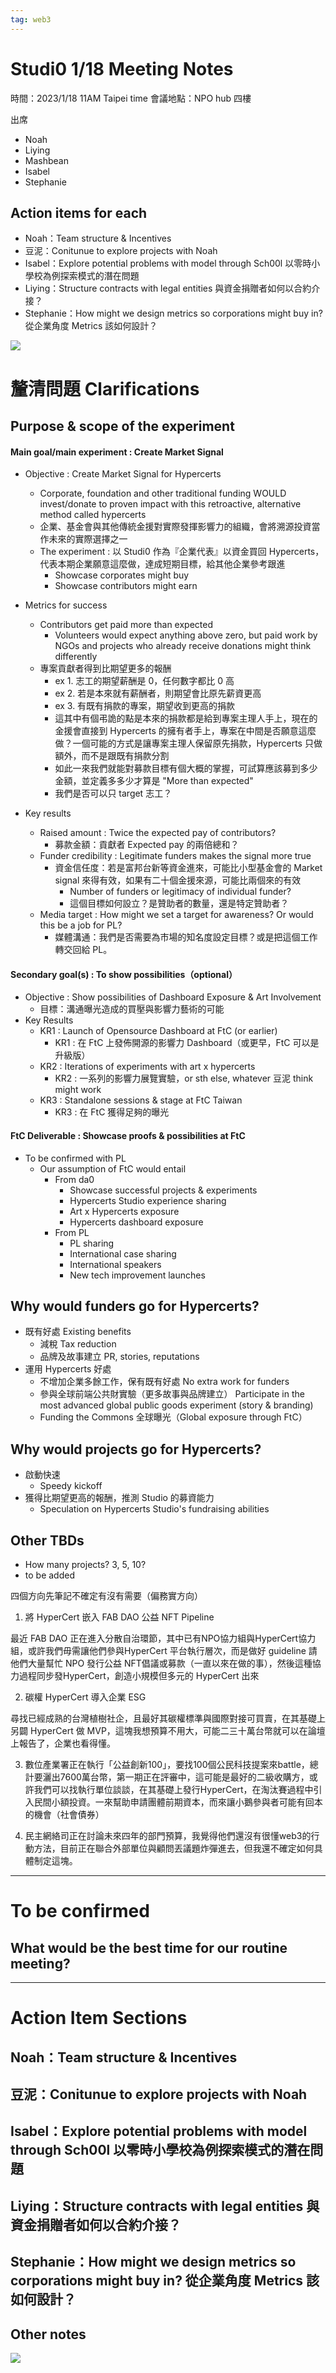 ```yaml
---
tag: web3
---
```

# Studi0 1/18 Meeting Notes

時間：2023/1/18 11AM Taipei time
會議地點：NPO hub 四樓

出席
- Noah
- Liying
- Mashbean
- Isabel
- Stephanie

## Action items for each
- Noah：Team structure & Incentives
- 豆泥：Conitunue to explore projects with Noah
- Isabel：Explore potential problems with model through Sch00l 以零時小學校為例探索模式的潛在問題
- Liying：Structure contracts with legal entities 與資金捐贈者如何以合約介接？
- Stephanie：How might we design metrics so corporations might buy in? 從企業角度 Metrics 該如何設計？

![](https://s3-ap-northeast-1.amazonaws.com/g0v-hackmd-images/uploads/upload_f28c58f3fee6e7d9f4a3e610f92cbe1a.JPG)

# 釐清問題 Clarifications
## Purpose & scope of the experiment
#### Main goal/main experiment : Create Market Signal
- Objective : Create Market Signal for Hypercerts
    - Corporate, foundation and other traditional funding WOULD invest/donate to proven impact with this retroactive, alternative method called hypercerts
    - 企業、基金會與其他傳統金援對實際發揮影響力的組織，會將溯源投資當作未來的實際選擇之一
    - The experiment : 以 Studi0 作為『企業代表』以資金買回 Hypercerts，代表本期企業願意這麼做，達成短期目標，給其他企業參考跟進
        - Showcase corporates might buy
        - Showcase contributors might earn
- Metrics for success
    - Contributors get paid more than expected
        - Volunteers would expect anything above zero, but paid work by NGOs and projects who already receive donations might think differently
    - 專案貢獻者得到比期望更多的報酬
        - ex 1. 志工的期望薪酬是 0，任何數字都比 0 高
        - ex 2. 若是本來就有薪酬者，則期望會比原先薪資更高
        - ex 3. 有既有捐款的專案，期望收到更高的捐款
        - 這其中有個弔詭的點是本來的捐款都是給到專案主理人手上，現在的金援會直接到 Hypercerts 的擁有者手上，專案在中間是否願意這麼做？一個可能的方式是讓專案主理人保留原先捐款，Hypercerts 只做額外，而不是跟既有捐款分割
        - 如此一來我們就能對募款目標有個大概的掌握，可試算應該募到多少金額，並定義多多少才算是 "More than expected"
        - 我們是否可以只 target 志工？

- Key results
    - Raised amount : Twice the expected pay of contributors?
        - 募款金額：貢獻者 Expected pay 的兩倍總和？
    - Funder credibility : Legitimate funders makes the signal more true
        - 資金信任度：若是富邦台新等資金進來，可能比小型基金會的 Market signal 來得有效，如果有二十個金援來源，可能比兩個來的有效
            - Number of funders or legitimacy of individual funder?
            - 這個目標如何設立？是贊助者的數量，還是特定贊助者？
    - Media target : How might we set a target for awareness? Or would this be a job for PL?
        - 媒體溝通：我們是否需要為市場的知名度設定目標？或是把這個工作轉交回給 PL。

#### Secondary goal(s) : To show possibilities（optional）
- Objective : Show possibilities of Dashboard Exposure & Art Involvement
    - 目標：溝通曝光造成的買壓與影響力藝術的可能
- Key Results
    - KR1 : Launch of Opensource Dashboard at FtC (or earlier)
        - KR1 : 在 FtC 上發佈開源的影響力 Dashboard（或更早，FtC 可以是升級版）
    - KR2 : Iterations of experiments with art x hypercerts
        - KR2 : 一系列的影響力展覽實驗，or sth else, whatever 豆泥 think might work
    - KR3 : Standalone sessions & stage at FtC Taiwan 
        - KR3 : 在 FtC 獲得足夠的曝光

#### FtC Deliverable : Showcase proofs & possibilities at FtC
- To be confirmed with PL
    - Our assumption of FtC would entail
        - From da0
            - Showcase successful projects & experiments
            - Hypercerts Studio experience sharing
            - Art x Hypercerts exposure
            - Hypercerts dashboard exposure
        - From PL
            - PL sharing
            - International case sharing
            - International speakers
            - New tech improvement launches

## Why would funders go for Hypercerts?
- 既有好處 Existing benefits
    - 減稅 Tax reduction 
    - 品牌及故事建立 PR, stories, reputations
- 運用 Hypercerts 好處
    - 不增加企業多餘工作，保有既有好處 No extra work for funders
    - 參與全球前端公共財實驗（更多故事與品牌建立） Participate in the most advanced global public goods experiment (story & branding)
    - Funding the Commons 全球曝光（Global exposure through FtC）

## Why would projects go for Hypercerts?
- 啟動快速 
    - Speedy kickoff
- 獲得比期望更高的報酬，推測 Studio 的募資能力
    - Speculation on Hypercerts Studio's fundraising abilities

## Other TBDs
- How many projects? 3, 5, 10?
- to be added

四個方向先筆記不確定有沒有需要（偏務實方向）

1. 將 HyperCert 嵌入 FAB DAO 公益 NFT Pipeline 

最近 FAB DAO 正在進入分散自治環節，其中已有NPO協力組與HyperCert協力組，或許我們毋需讓他們參與HyperCert 平台執行層次，而是做好 guideline 請他們大量幫忙 NPO 發行公益 NFT倡議或募款（一直以來在做的事），然後這種協力過程同步發HyperCert，創造小規模但多元的 HyperCert 出來

2. 碳權 HyperCert 導入企業 ESG

尋找已經成熟的台灣植樹社企，且最好其碳權標準與國際對接可買賣，在其基礎上另闢 HyperCert 做 MVP，這塊我想預算不用大，可能二三十萬台幣就可以在論壇上報告了，企業也看得懂。

3. 數位產業署正在執行「公益創新100」，要找100個公民科技提案來battle，總計要灑出7600萬台幣，第一期正在評審中，這可能是最好的二級收購方，或許我們可以找執行單位談談，在其基礎上發行HyperCert，在淘汰賽過程中引入民間小額投資。一來幫助申請團體前期資本，而來讓小鵝參與者可能有回本的機會（社會債券）

4. 民主網絡司正在討論未來四年的部門預算，我覺得他們還沒有很懂web3的行動方法，目前正在聯合外部單位與顧問丟議題炸彈進去，但我還不確定如何具體制定這塊。


---

# To be confirmed
## What would be the best time for our routine meeting?


---

# Action Item Sections
## Noah：Team structure & Incentives
## 豆泥：Conitunue to explore projects with Noah
## Isabel：Explore potential problems with model through Sch00l 以零時小學校為例探索模式的潛在問題
## Liying：Structure contracts with legal entities 與資金捐贈者如何以合約介接？
## Stephanie：How might we design metrics so corporations might buy in? 從企業角度 Metrics 該如何設計？


## Other notes
![](https://s3-ap-northeast-1.amazonaws.com/g0v-hackmd-images/uploads/upload_f672c6a2492e61f733c5a85d8454b7de.PNG)
